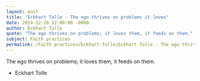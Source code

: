 ```yaml
---
layout: post
title: "Eckhart Tolle - The ego thrives on problems it loves"
date: 2024-12-28 12:00:00 -0000
author: Eckhart Tolle
quote: "The ego thrives on problems; it loves them, it feeds on them."
subject: Faith practices
permalink: /Faith practices/Eckhart Tolle/Eckhart Tolle - The ego thrives on problems it loves
---
```


The ego thrives on problems; it loves them, it feeds on them.

- Eckhart Tolle
